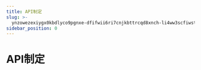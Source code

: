 ```yaml
---
title: API制定
slug: >-
  ynzowezexiygx0kbdlyco9pgnxe-dfifwii6ri7cnjkbttrcqd8xnch-li4ww3scfiwstrkg1ggcm8qhnlh-tuyzwz4qwigeynkhz21cjrzvnhe-tuyzwz
sidebar_position: 0
---
```



# API制定

